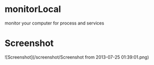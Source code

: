 monitorLocal
============

monitor your computer for process and services

Screenshot
==========
![Screenshot](/screenshot/Screenshot from 2013-07-25 01:39:01.png)
